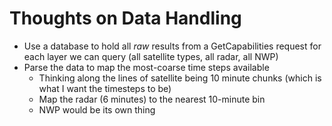 # Thoughts on Data Handling

- Use a database to hold all _raw_ results from a GetCapabilities request for each layer we can query (all satellite types, all radar, all NWP)
- Parse the data to map the most-coarse time steps available
  - Thinking along the lines of satellite being 10 minute chunks (which is what I want the timesteps to be)
  - Map the radar (6 minutes) to the nearest 10-minute bin
  - NWP would be its own thing
